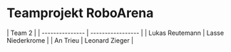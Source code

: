 # Teamprojekt RoboArena

| Team 2 |
| --------------- | ----------------- |
| Lukas Reutemann | Lasse Niederkrome |
| An Trieu        | Leonard Zieger    |

